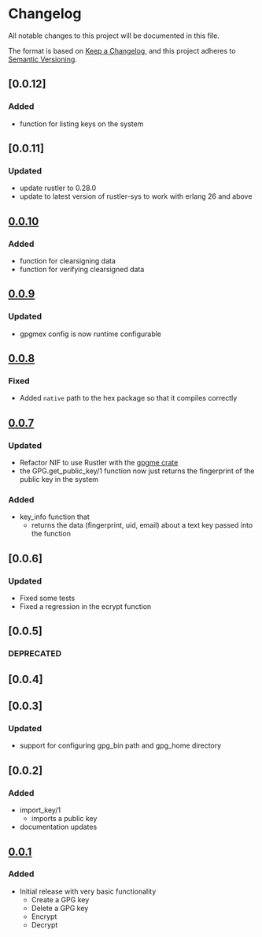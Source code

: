# Changelog
All notable changes to this project will be documented in this file.

The format is based on [Keep a Changelog](https://keepachangelog.com/en/1.0.0/),
and this project adheres to [Semantic Versioning](https://semver.org/spec/v2.0.0.html).
## [0.0.12]
### Added
  - function for listing keys on the system

## [0.0.11]
### Updated
  - update rustler to 0.28.0
  - update to latest version of rustler-sys to work with erlang 26 and above

## [0.0.10]
### Added
  - function for clearsigning data
  - function for verifying clearsigned data

## [0.0.9]
### Updated
  - gpgmex config is now runtime configurable

## [0.0.8]
### Fixed
  - Added `native` path to the hex package so that it compiles correctly

## [0.0.7]
### Updated
  - Refactor NIF to use Rustler with the [gpgme crate](https://docs.rs/gpgme/latest/gpgme/index.html)
  - the GPG.get_public_key/1 function now just returns the fingerprint of the public key in the system

### Added
  - key_info function that
    - returns the data (fingerprint, uid, email) about a text key passed into the function

## [0.0.6]
### Updated
  - Fixed some tests
  - Fixed a regression in the ecrypt function

## [0.0.5]
### DEPRECATED

## [0.0.4]

## [0.0.3]
### Updated
  - support for configuring gpg_bin path and gpg_home directory 

## [0.0.2]
### Added
  - import_key/1
    - imports a public key
  - documentation updates

## [0.0.1]
### Added
  - Initial release with very basic functionality
    - Create a GPG key
    - Delete a GPG key
    - Encrypt
    - Decrypt

[Unreleased]: https://github.com/silbermm/gpgmex/compare/v0.0.10...HEAD
[0.0.10]: https://github.com/silbermm/gpgmex/releases/tag/v0.0.10
[0.0.9]: https://github.com/silbermm/gpgmex/releases/tag/v0.0.9
[0.0.8]: https://github.com/silbermm/gpgmex/releases/tag/v0.0.8
[0.0.7]: https://github.com/silbermm/gpgmex/releases/tag/v0.0.7
[0.0.1]: https://github.com/silbermm/gpgmex/releases/tag/v0.0.1
